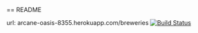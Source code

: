 == README

url: arcane-oasis-8355.herokuapp.com/breweries
[![Build Status](https://travis-ci.org/tyhjis/ratebeer-public.png)](https://travis-ci.org/tyhjis/ratebeer-public)

